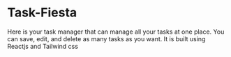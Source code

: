 # Task-Fiesta
Here is your task manager that can manage all your tasks at one place. You can save, edit, and delete as many tasks as you want. It is built using Reactjs and Tailwind css 
